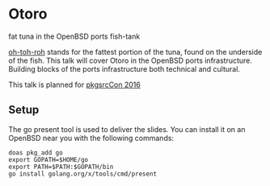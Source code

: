 # Otoro
fat tuna in the OpenBSD ports fish-tank

[oh-toh-roh](http://www.sushifaq.com/sushi-sashimi-info/sushi-terminology/) stands for the fattest portion of the tuna, found on the underside of the fish.
This talk will cover Otoro in the OpenBSD ports infrastructure. Building blocks of the ports infrastructure
both technical and cultural.

This talk is planned for [pkgsrcCon 2016](pkgsrc.org/pkgsrcCon/2016/)

## Setup

The go present tool is used to deliver the slides. You can install it on an OpenBSD near you with the following commands: 

```shell
doas pkg_add go
export GOPATH=$HOME/go
export PATH=$PATH:$GOPATH/bin
go install golang.org/x/tools/cmd/present
```
